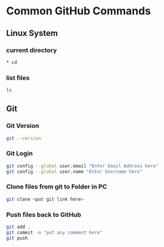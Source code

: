 # Common GitHub Commands

## Linux System

### current directory

```sh
* cd
```

### list files

```sh
ls
```

## Git

### Git Version

```sh
git --version
```

### Git Login

```sh
git config --global user.email "Enter Email Address here"
git config --global user.name "Enter Username here"
```

### Clone files from git to Folder in PC

```sh
git clone <put git link here>
```

### Push files back to GitHub

```sh
git add .
git commit -m "put any comment here"
git push
```
